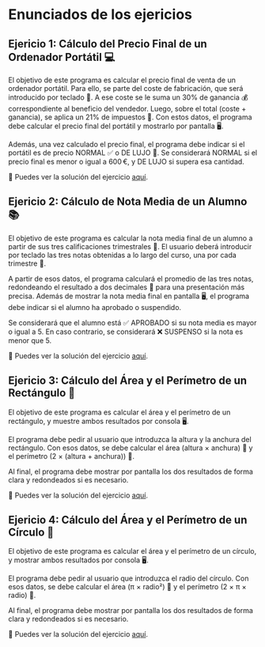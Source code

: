 # Enunciados de los ejericios
## Ejericio 1: Cálculo del Precio Final de un Ordenador Portátil 💻

El objetivo de este programa es calcular el precio final de venta de un ordenador portátil. Para ello, se parte del coste de fabricación, que será introducido por teclado 🧾. A ese coste se le suma un 30% de ganancia 💰 correspondiente al beneficio del vendedor. Luego, sobre el total (coste + ganancia), se aplica un 21% de impuestos 🧾. Con estos datos, el programa debe calcular el precio final del portátil y mostrarlo por pantalla 🖥️.

Además, una vez calculado el precio final, el programa debe indicar si el portátil es de precio NORMAL ✅ o DE LUJO 💎. Se considerará NORMAL si el precio final es menor o igual a 600 €, y DE LUJO si supera esa cantidad.

🔗 Puedes ver la solución del ejercicio [aquí](EjercicioPrecioPortatil.java).

## Ejericio 2: Cálculo de Nota Media de un Alumno 📚

El objetivo de este programa es calcular la nota media final de un alumno a partir de sus tres calificaciones trimestrales 📝. El usuario deberá introducir por teclado las tres notas obtenidas a lo largo del curso, una por cada trimestre 📅.

A partir de esos datos, el programa calculará el promedio de las tres notas, redondeando el resultado a dos decimales 🎯 para una presentación más precisa. Además de mostrar la nota media final en pantalla 🖥️, el programa debe indicar si el alumno ha aprobado o suspendido.

Se considerará que el alumno está ✅ APROBADO si su nota media es mayor o igual a 5. En caso contrario, se considerará ❌ SUSPENSO si la nota es menor que 5.

🔗 Puedes ver la solución del ejercicio [aquí](EjercicioNotaMedia.java).

## Ejericio 3: Cálculo del Área y el Perímetro de un Rectángulo 📐

El objetivo de este programa es calcular el área y el perímetro de un rectángulo, y muestre ambos resultados por consola 🖥️.

El programa debe pedir al usuario que introduzca la altura y la anchura del rectángulo. Con esos datos, se debe calcular el área (altura × anchura) 🧮 y el perímetro (2 × (altura + anchura)) 📏.

Al final, el programa debe mostrar por pantalla los dos resultados de forma clara y redondeados si es necesario.

🔗 Puedes ver la solución del ejercicio [aquí](EjercicioRectangulo.java).

## Ejericio 4: Cálculo del Área y el Perímetro de un Círculo 🔵

El objetivo de este programa es calcular el área y el perímetro de un círculo, y mostrar ambos resultados por consola 🖥️.

El programa debe pedir al usuario que introduzca el radio del círculo. Con esos datos, se debe calcular el área (π × radio²) 🧮 y el perímetro (2 × π × radio) 📏.

Al final, el programa debe mostrar por pantalla los dos resultados de forma clara y redondeados si es necesario.

🔗 Puedes ver la solución del ejercicio [aquí](EjercicioCirculo.java).





